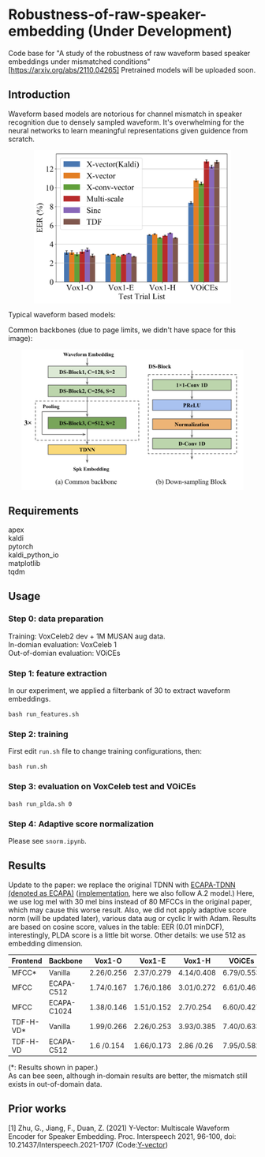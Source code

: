 # Robustness-of-raw-speaker-embedding (Under Development)
Code base for "A study of the robustness of raw waveform based speaker embeddings under mismatched conditions" [https://arxiv.org/abs/2110.04265]
Pretrained models will be uploaded soon.

## Introduction

Waveform based models are notorious for channel mismatch in speaker recognition due to densely sampled waveform. It's overwhelming for the neural networks to learn meaningful representations given guidence from scratch. 

<p align="center">
<img align="center" src="doc/filter_scale.png", width=400>
<p>
 
Typical waveform based models:

Common backbones (due to page limits, we didn't have space for this image):

<p align="center">
<img align="center" src="doc/dsblock.png", width=450>
<p>
 
## Requirements
apex \
kaldi \
pytorch \
kaldi_python_io \
matplotlib \
tqdm

## Usage

### Step 0: data preparation

Training: VoxCeleb2 dev + 1M MUSAN aug data. \
In-domian evaluation: VoxCeleb 1 \
Out-of-domian evaluation: VOiCEs

### Step 1: feature extraction
In our experiment, we applied a filterbank of 30 to extract waveform embeddings.

```
bash run_features.sh
```

### Step 2: training
First edit ```run.sh``` file to change training configurations, then:
```
bash run.sh
```

### Step 3: evaluation on VoxCeleb test and VOiCEs 


```
bash run_plda.sh 0
```

### Step 4: Adaptive score normalization

Please see ```snorm.ipynb```.

## Results

 Update to the paper: we replace the original TDNN with [ECAPA-TDNN (denoted as ECAPA)](https://arxiv.org/abs/2005.07143) ([implementation](https://github.com/lawlict/ECAPA-TDNN), here we also follow A.2 model.) Here, we use log mel with 30 mel bins instead of 80 MFCCs in the original paper, which may cause this worse result. Also, we did not apply adaptive score norm (will be updated later), various data aug or cyclic lr with Adam. Results are based on cosine score, values in the table: EER (0.01 minDCF), interestingly, PLDA score is a little bit worse. Other details: we use 512 as embedding dimension.

| Frontend  |Backbone   |Vox1-O    | Vox1-E   |Vox1-H    | VOiCEs   |
|-----------|-----------|----------|----------|----------|----------|
| MFCC*     | Vanilla   |2.26/0.256|2.37/0.279|4.14/0.408|6.79/0.553|
| MFCC      |ECAPA-C512 |1.74/0.167|1.76/0.186|3.01/0.272|6.61/0.461|
| MFCC      |ECAPA-C1024|1.38/0.146|1.51/0.152|2.7/0.254 |6.60/0.427|
| TDF-H-VD* | Vanilla   |1.99/0.266|2.26/0.253|3.93/0.385|7.40/0.633|
| TDF-H-VD  |ECAPA-C512 |1.6 /0.154|1.66/0.173|2.86 /0.26|7.95/0.582|

(*: Results shown in paper.) \
As can bee seen, although in-domain results are better, the mismatch still exists in out-of-domain data.

## Prior works

[1] Zhu, G., Jiang, F., Duan, Z. (2021) Y-Vector: Multiscale Waveform Encoder for Speaker Embedding. Proc. Interspeech 2021, 96-100, doi: 10.21437/Interspeech.2021-1707 (Code:[Y-vector](https://github.com/gzhu06/Y-vector))
